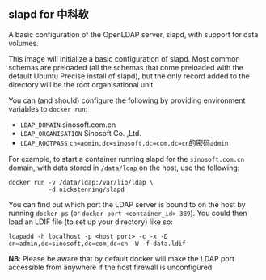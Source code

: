 ## slapd for 中科软

A basic configuration of the OpenLDAP server, slapd, with support for data
volumes.

This image will initialize a basic configuration of slapd. Most common schemas
are preloaded (all the schemas that come preloaded with the default Ubuntu
Precise install of slapd), but the only record added to the directory will be
the root organisational unit.

You can (and should) configure the following by providing environment variables
to `docker run`:

- `LDAP_DOMAIN` sinosoft.com.cn
- `LDAP_ORGANISATION` Sinosoft Co. ,Ltd.
- `LDAP_ROOTPASS` `cn=admin,dc=sinosoft,dc=com,dc=cn`的密码`admin`

For example, to start a container running slapd for the `sinosoft.com.cn` domain,
with data stored in `/data/ldap` on the host, use the following:

    docker run -v /data/ldap:/var/lib/ldap \
               -d nickstenning/slapd

You can find out which port the LDAP server is bound to on the host by running
`docker ps` (or `docker port <container_id> 389`). You could then load an LDIF
file (to set up your directory) like so:

    ldapadd -h localhost -p <host_port> -c -x -D cn=admin,dc=sinosoft,dc=com,dc=cn -W -f data.ldif

**NB**: Please be aware that by default docker will make the LDAP port
accessible from anywhere if the host firewall is unconfigured.
